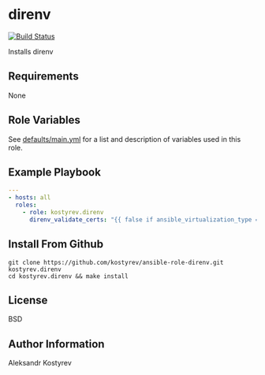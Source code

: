 # direnv

[![Build Status](https://travis-ci.org/kostyrev/ansible-role-direnv.svg?branch=master)](https://travis-ci.org/kostyrev/ansible-role-direnv)

Installs direnv

Requirements
------------

None

Role Variables
--------------

See [defaults/main.yml](defaults/main.yml) for a list and description of
variables used in this role.

Example Playbook
----------------

```yaml
---
- hosts: all
  roles:
    - role: kostyrev.direnv
      direnv_validate_certs: "{{ false if ansible_virtualization_type == 'docker' else true }}"
```

Install From Github
-------------------

```
git clone https://github.com/kostyrev/ansible-role-direnv.git kostyrev.direnv
cd kostyrev.direnv && make install
```

License
-------

BSD

Author Information
------------------

Aleksandr Kostyrev
